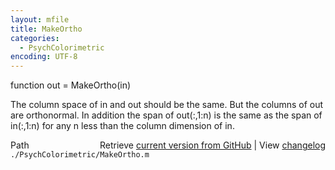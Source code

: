 ```yaml
---
layout: mfile
title: MakeOrtho
categories:
  - PsychColorimetric
encoding: UTF-8
---
```


function out = MakeOrtho\(in\)

The column space of in and out should be the
same.  But the columns of out are orthonormal.
In addition the span of out\(:,1:n\) is the
same as the span of in\(:,1:n\) for any n less
than the column dimension of in.


<div class="code_header" style="text-align:right;">
  <span style="float:left;">Path&nbsp;&nbsp;</span> <span class="counter">Retrieve <a href=
  "https://raw.github.com/Psychtoolbox-3/Psychtoolbox-3/beta/./PsychColorimetric/MakeOrtho.m">current version from GitHub</a> | View <a href=
  "https://github.com/Psychtoolbox-3/Psychtoolbox-3/commits/beta/./PsychColorimetric/MakeOrtho.m">changelog</a></span>
</div>
<div class="code">
  <code>./PsychColorimetric/MakeOrtho.m</code>
</div>
